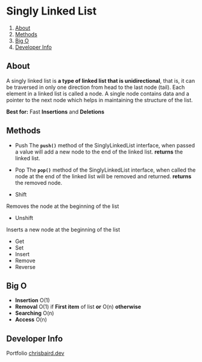 # Singly Linked List

 1. [About](#Developer%20Info)
 2. [Methods](#Developer%20Info)
 3. [Big O](#Developer%20Info)
 4. [Developer Info](#Developer%20Info)

## About
A singly linked list is **a type of linked list that is unidirectional**, that is, it can be traversed in only one direction from head to the last node (tail). Each element in a linked list is called a node. A single node contains data and a pointer to the next node which helps in maintaining the structure of the list.

**Best for:** Fast **Insertions** and **Deletions**

## Methods

 - Push
The **`push()`** method of the SinglyLinkedList interface, when passed a value will add a new node to the end of the linked list.
	**returns** the linked list.

 - Pop
The **`pop()`** method of the SinglyLinkedList interface, when called the node at the end of the linked list will be removed and returned.
	**returns** the removed node.
 - Shift

Removes the node at the beginning of the list
 - Unshift

Inserts a new node at the beginning of the list
 - Get
 - Set
 - Insert
 - Remove
 - Reverse

## Big O

 - **Insertion** O(1)
 - **Removal** O(1) if **First item** of list **or** O(n) **otherwise**
 - **Searching** O(n)
 - **Access** O(n)

## Developer Info
Portfolio
[chrisbaird.dev](https://chrisbairddev.herokuapp.com/)



